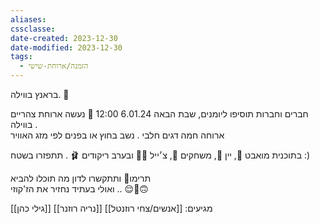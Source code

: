 ```yaml
---
aliases: 
cssclasse: 
date-created: 2023-12-30
date-modified: 2023-12-30
tags:
  - הזמנה/ארוחת-שישי
---
```

בראנץ בווילה. 🏰  
	
חברים וחברות תוסיפו ליומנים, שבת הבאה 6.01.24 12:00 📆 נעשה ארוחת צהריים בווילה .  
ארוחה חמה דגים חלבי . נשב בחוץ או בפנים לפי מזג האוויר  
	
בתוכנית מואבט 💬, יין 🍷, משחקים 🎲, צ׳ייל 🧘‍♂️ ובערב ריקודים 🩰 . תתפזרו בשטח :)  
	
תרימו🤟 ותתקשרו לדון מה תוכלו להביא  
ואולי בעתיד נחזיר את הז'קוזי .. 😌🙂🙃

מגיעים:
[[אנשים/צחי רוזנטל]]
[[נריה רוזנר]]
[[גילי כהן]]